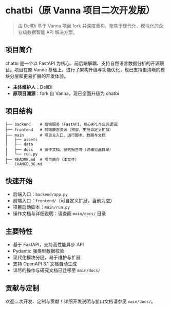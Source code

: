 # chatbi（原 Vanna 项目二次开发版）

> 由 DellDi 基于 Vanna 项目 fork 并深度重构，聚焦于现代化、模块化的企业级数据智能 API 解决方案。

## 项目简介

chatbi 是一个以 FastAPI 为核心、前后端解耦、支持自然语言数据分析的开源项目。项目在原 Vanna 基础上，进行了架构升级与功能优化，现已支持更清晰的模块分层和更易扩展的开发体验。

- **主体维护人**：DellDi
- **原项目溯源**：fork 自 Vanna，现已全面升级为 chatbi

## 项目结构

```
├── backend    # 后端服务（FastAPI，核心API与业务逻辑）
├── frontend   # 前端静态资源（预留，支持自定义扩展）
├── main       # 项目主入口、运行脚本、数据与文档
│   ├── assets
│   ├── data
│   ├── docs   # 操作文档、研究报告等（详细见此目录）
│   └── run.py
├── README.md  # 项目简介（本文件）
└── CHANGELOG.md
```

## 快速开始

- 后端入口：`backend/app.py`
- 前端入口：`frontend/`（可自定义扩展，当前为空）
- 项目启动脚本：`main/run.py`
- 操作文档与详细说明：请查阅 `main/docs/` 目录

## 主要特性

- 基于 FastAPI，支持高性能异步 API
- Pydantic 强类型数据校验
- 现代化模块分层，易于维护与扩展
- 支持 OpenAPI 3.1 文档自动生成
- 详尽的操作与研究文档已迁移至 `main/docs/`

## 贡献与定制

欢迎二次开发、定制与贡献！详细开发说明与接口文档请参见 `main/docs/`。
